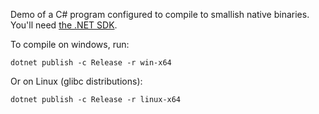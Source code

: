Demo of a C# program configured to compile to smallish native binaries. You'll need [the .NET SDK](https://dotnet.microsoft.com/en-us/download).

To compile on windows, run:
```
dotnet publish -c Release -r win-x64
```
Or on Linux (glibc distributions):
```
dotnet publish -c Release -r linux-x64
```